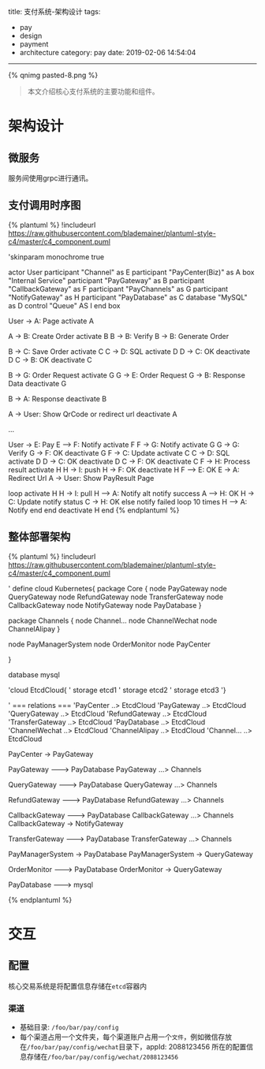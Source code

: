 title: 支付系统-架构设计
tags:
  - pay
  - design
  - payment
  - architecture
category: pay
date: 2019-02-06 14:54:04
---

{% qnimg pasted-8.png %}

> 本文介绍核心支付系统的主要功能和组件。

<!-- more -->


# 架构设计

## 微服务
服务间使用grpc进行通讯。

## 支付调用时序图
{% plantuml %}
!includeurl https://raw.githubusercontent.com/blademainer/plantuml-style-c4/master/c4_component.puml

'skinparam monochrome true

actor User
participant "Channel" as E
participant "PayCenter(Biz)" as A
box "Internal Service"
participant "PayGateway" as B
participant "CallbackGateway" as F
participant "PayChannels" as G
participant "NotifyGateway" as H
participant "PayDatabase" as C
database "MySQL" as D
control "Queue" AS I
end box

User -> A: Page
activate A

A -> B: Create Order
activate B
B -> B: Verify
B -> B: Generate Order

B -> C: Save Order
activate C
C -> D: SQL
activate D
D -> C: OK
deactivate D
C -> B: OK
deactivate C

B -> G: Order Request
activate G
G -> E: Order Request
G -> B: Response Data
deactivate G

B -> A: Response
deactivate B

A -> User: Show QrCode or redirect url
deactivate A

...

User -> E: Pay
E --> F: Notify
activate F
F -> G: Notify
activate G
G -> G: Verify
G -> F: OK
deactivate G
F -> C: Update
activate C
C -> D: SQL
activate D
D -> C: OK
deactivate D
C -> F: OK
deactivate C
F -> H: Process result
activate H
H -> I: push
H -> F: OK
deactivate H
F --> E: OK
E -> A: Redirect Url
A -> User: Show PayResult Page


loop
    activate H
    H -> I: pull
    H --> A: Notify
    alt notify success
      A --> H: OK
      H -> C: Update notify status
      C -> H: OK
    else notify failed
      loop 10 times
        H --> A: Notify
      end
    end
    deactivate H
end
{% endplantuml %}


## 整体部署架构
{% plantuml %}
!includeurl https://raw.githubusercontent.com/blademainer/plantuml-style-c4/master/c4_component.puml

' define
cloud Kubernetes{
  package Core {
    node PayGateway
    node QueryGateway
    node RefundGateway
    node TransferGateway
    node CallbackGateway
    node NotifyGateway
    node PayDatabase
  }

  package Channels {
    node Channel...
    node ChannelWechat
    node ChannelAlipay
  }

  node PayManagerSystem
  node OrderMonitor
  node PayCenter

}

database mysql

'cloud EtcdCloud{
'  storage etcd1
'  storage etcd2
'  storage etcd3
'}

' === relations ===
'PayCenter ..> EtcdCloud
'PayGateway ..> EtcdCloud
'QueryGateway ..> EtcdCloud
'RefundGateway ..> EtcdCloud
'TransferGateway ..> EtcdCloud
'PayDatabase ..> EtcdCloud
'ChannelWechat ..> EtcdCloud
'ChannelAlipay ..> EtcdCloud
'Channel... ..> EtcdCloud

PayCenter -> PayGateway

PayGateway ---> PayDatabase
PayGateway ...> Channels

QueryGateway ---> PayDatabase
QueryGateway ...> Channels

RefundGateway ---> PayDatabase
RefundGateway ...> Channels

CallbackGateway ---> PayDatabase
CallbackGateway ...> Channels
CallbackGateway -> NotifyGateway


TransferGateway ---> PayDatabase
TransferGateway ...> Channels

PayManagerSystem -> PayDatabase
PayManagerSystem -> QueryGateway

OrderMonitor ---> PayDatabase
OrderMonitor -> QueryGateway

PayDatabase ---> mysql

{% endplantuml %}

# 交互
## 配置
核心交易系统是将配置信息存储在`etcd`容器内
### 渠道
- 基础目录: `/foo/bar/pay/config`
- 每个渠道占用一个文件夹，每个渠道账户占用一个`文件`，例如微信存放在`/foo/bar/pay/config/wechat`目录下，appId: 2088123456 所在的配置信息存储在`/foo/bar/pay/config/wechat/2088123456`
